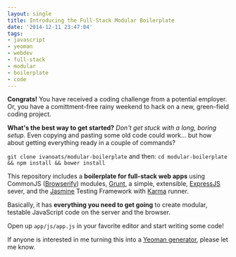 ```yaml
---
layout: single
title: Introducing the Full-Stack Modular Boilerplate
date: '2014-12-11 23:47:04'
tags:
- javascript
- yeoman
- webdev
- full-stack
- modular
- boilerplate
- code
---
```


**Congrats!** You have received a coding challenge from a potential employer. Or, you have a comittment-free rainy weekend to hack on a new, green-field coding project.

**What's the best way to get started?** *Don't get stuck with a long, boring setup.* Even copying and pasting some old code could work... but how about getting everything ready in a couple of commands?

`git clone ivanoats/modular-boilerplate`
and then:
`cd modular-boilerplate && npm install && bower install`

This repository includes a **boilerplate for full-stack web apps** using CommonJS ([Browserify](http://browserify.org)) modules, [Grunt](http://gruntjs.com), a simple, extensible, [ExpressJS](http://expressjs.com) sever, and the [Jasmine](http://jasmine.github.io) Testing Framework with [Karma](http://karma-runner.github.io/) runner. 

Basically, it has **everything you need to get going** to create modular, testable JavaScript code on the server and the browser.

Open up `app/js/app.js` in your favorite editor and start writing some code!

If anyone is interested in me turning this into a [Yeoman generator](http://yeoman.io/authoring/), please let me know.